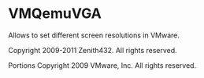 # VMQemuVGA

Allows to set different screen resolutions in VMware.

Copyright 2009-2011 Zenith432. All rights reserved.

Portions Copyright 2009 VMware, Inc.  All rights reserved.
